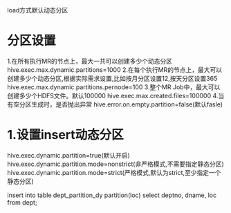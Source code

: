 load方式默认动态分区
# 分区设置
1.在所有执行MR的节点上，最大一共可以创建多少个动态分区
hive.exec.max.dynamic.partitions=1000
2.在每个执行MR的节点上，最大可以创建多少个动态分区,根据实际需求设置,比如按月分区设置12,按天分区设置365
hive.exec.max.dynamic.partitions.pernode=100
3.整个MR Job中，最大可以创建多少个HDFS文件。默认100000
hive.exec.max.created.files=100000
4.当有空分区生成时，是否抛出异常
hive.error.on.empty.partition=false(默认fasle)

# 1.设置insert动态分区
hive.exec.dynamic.partition=true(默认开启)
hive.exec.dynamic.partition.mode=nonstrict(非严格模式,不需要指定静态分区)
hive.exec.dynamic.partition.mode=strict(严格模式,默认为strict,至少指定一个静态分区)

insert into table dept_partition_dy partition(loc) select deptno, dname, loc from dept;